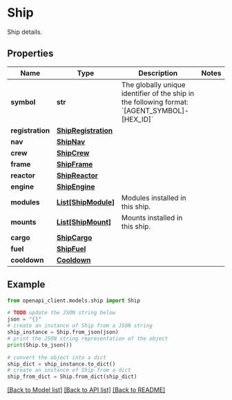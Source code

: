 # Ship

Ship details.

## Properties

Name | Type | Description | Notes
------------ | ------------- | ------------- | -------------
**symbol** | **str** | The globally unique identifier of the ship in the following format: &#x60;[AGENT_SYMBOL]-[HEX_ID]&#x60; | 
**registration** | [**ShipRegistration**](ShipRegistration.md) |  | 
**nav** | [**ShipNav**](ShipNav.md) |  | 
**crew** | [**ShipCrew**](ShipCrew.md) |  | 
**frame** | [**ShipFrame**](ShipFrame.md) |  | 
**reactor** | [**ShipReactor**](ShipReactor.md) |  | 
**engine** | [**ShipEngine**](ShipEngine.md) |  | 
**modules** | [**List[ShipModule]**](ShipModule.md) | Modules installed in this ship. | 
**mounts** | [**List[ShipMount]**](ShipMount.md) | Mounts installed in this ship. | 
**cargo** | [**ShipCargo**](ShipCargo.md) |  | 
**fuel** | [**ShipFuel**](ShipFuel.md) |  | 
**cooldown** | [**Cooldown**](Cooldown.md) |  | 

## Example

```python
from openapi_client.models.ship import Ship

# TODO update the JSON string below
json = "{}"
# create an instance of Ship from a JSON string
ship_instance = Ship.from_json(json)
# print the JSON string representation of the object
print(Ship.to_json())

# convert the object into a dict
ship_dict = ship_instance.to_dict()
# create an instance of Ship from a dict
ship_from_dict = Ship.from_dict(ship_dict)
```
[[Back to Model list]](../README.md#documentation-for-models) [[Back to API list]](../README.md#documentation-for-api-endpoints) [[Back to README]](../README.md)


